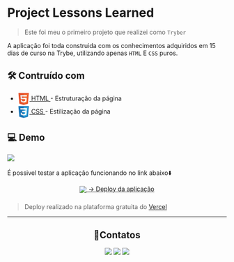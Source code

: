 
#  Project Lessons Learned

> Este foi meu o primeiro projeto que realizei como `Tryber`

A aplicação foi toda construida com os conhecimentos adquiridos em 15 dias de curso na Trybe, utilizando apenas `HTML`  E `CSS` puros.

## 🛠️ Contruído com

<ul>
  <li>
    <a href="https://developer.mozilla.org/en-US/docs/Web/HTML">
      <img align="center" src="./img/html5-logo.svg" height="30">
      HTML
    </a> - Estruturação da página
  </li>
  <li>
    <a href="https://developer.mozilla.org/en-US/docs/Web/CSS">
      <img align="center" src="./img/css3-logo.svg" height="30">
      CSS
    </a> - Estilização da página
  </li>
</ul>

## 💻 Demo
<img  src="./img/Project-Lessons-Learned-(1366-768).gif" >


  É possivel testar a aplicação funcionando no link abaixo⬇️

<div align="center">
  <a  href="https://project-lessons-learned-lilac.vercel.app/" target="_blank"><img 
  align="center" src="https://img.shields.io/badge/Vercel-000000?style=for-the-badge&logo=vercel&logoColor=white" /> -> Deploy da aplicação</a>
</div>

###

> Deploy realizado na plataforma gratuita do <a href="https://vercel.com/" >Vercel</a>

---

<div align="center">

  ## 👤Contatos
  <a href = "https://www.instagram.com/miguel_retroz/" target="_blank"><img src="https://img.shields.io/badge/Instagram-E4405F?style=for-the-badge&logo=instagram&logoColor=white"></a>
  <a href = "mailto:contato.miguelretroz@gmail.com" target="_blank"><img src="https://img.shields.io/badge/-Gmail-%23333?style=for-the-badge&logo=gmail&logoColor=white"></a>
  <a href="https://www.linkedin.com/in/miguelretroz/" target="_blank">
    <img src="https://img.shields.io/badge/LinkedIn-0077B5?style=for-the-badge&logo=linkedin&logoColor=white">
  </a>
</div>